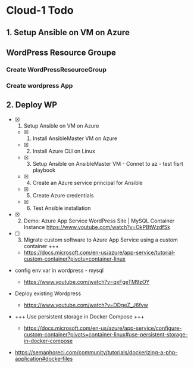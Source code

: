 # Cloud-1 Todo

## 1. Setup Ansible on VM on Azure

## WordPress Resource Groupe
### Create WordPressResourceGroup

### Create wordpress App












## 2. Deploy WP 



- [x] 1. Setup Ansible on VM on Azure
  - [x] 1. Install AnsibleMaster VM on Azure
  - [x] 2. Install Azure CLI on Linux
  - [x] 3. Setup Ansible on AnsibleMaster VM - Connet to az - test fisrt playbook
  - [x] 4. Create an Azure service principal for Ansible
  - [x] 5. Create Azure credentials
  - [x] 6. Test Ansible installation

- [x] 2. Demo: Azure App Service WordPress Site | MySQL Container Instance
https://www.youtube.com/watch?v=OkPBtWzdfSk

- [ ] 3. Migrate custom software to Azure App Service using a custom container +++
  - https://docs.microsoft.com/en-us/azure/app-service/tutorial-custom-container?pivots=container-linux

- config env var in wordpress - mysql
  - https://www.youtube.com/watch?v=qxFgeTM9zOY

- Deploy existing Wordpress
  - https://www.youtube.com/watch?v=DDgeZ_J6fvw

- +++ Use persistent storage in Docker Compose +++
  - https://docs.microsoft.com/en-us/azure/app-service/configure-custom-container?pivots=container-linux#use-persistent-storage-in-docker-compose


- https://semaphoreci.com/community/tutorials/dockerizing-a-php-application#dockerfiles